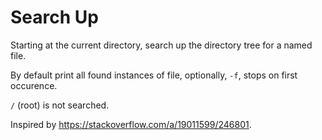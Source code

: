 # Search Up

Starting at the current directory, search up the directory tree for a named file.

By default print all found instances of file, optionally, `-f`, stops on first occurence.

`/` (root) is not searched.

Inspired by <https://stackoverflow.com/a/19011599/246801>.
